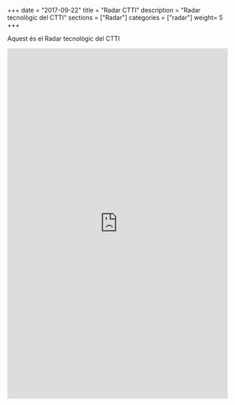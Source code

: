 +++
date        = "2017-09-22"
title       = "Radar CTTI"
description = "Radar tecnològic del CTTI"
sections    = ["Radar"]
categories  = ["radar"]
weight= 5
+++

Aquest és el Radar tecnològic del CTTI

<embed src="https://radar.thoughtworks.com/?sheetId=https%3A%2F%2Fdocs.google.com%2Fspreadsheets%2Fd%2F1waDG0_W3-yNiAaUfxcZhTKvl7AUCgXwQw8mdPjCz86U%2Fpubhtml" style="width: 100%; padding:0; height: 800px;">



